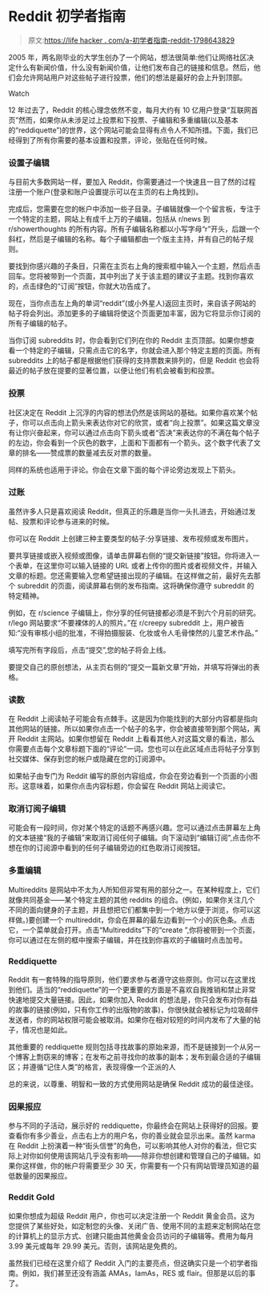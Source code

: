 # Reddit 初学者指南

> 原文:[https://life hacker . com/a-初学者指南-reddit-1798643829](https://lifehacker.com/a-beginners-guide-to-reddit-1798643829)

2005 年，两名刚毕业的大学生创办了一个网站，想法很简单:他们让网络社区决定什么有新闻价值，什么没有新闻价值，让他们发布自己的链接和信息。然后，他们会允许网站用户对这些帖子进行投票，他们的想法是最好的会上升到顶部。

Watch

12 年过去了，Reddit 的核心理念依然不变，每月大约有 10 亿用户登录“互联网首页”然而，如果你从未涉足过上投票和下投票、子编辑和多重编辑(以及基本的“reddiquette”)的世界，这个网站可能会显得有点令人不知所措。下面，我们已经得到了所有你需要的基本设置和投票，评论，张贴在任何时候。

### **设置子编辑**

与目前大多数网站一样，要加入 Reddit，你需要通过一个快速且一目了然的过程注册一个账户(登录和账户设置提示可以在主页的右上角找到)。

完成后，您需要在您的帐户中添加一些子目录。子编辑就像一个个留言板，专注于一个特定的主题，网站上有成千上万的子编辑，包括从 r/news 到 r/showerthoughts 的所有内容。所有子编辑名称都以小写字母“r”开头，后跟一个斜杠，然后是子编辑的名称。每个子编辑都由一个版主主持，并有自己的帖子规则。

要找到你感兴趣的子条目，只需在主页右上角的搜索框中输入一个主题，然后点击回车。您将被带到一个页面，其中列出了关于该主题的建议子主题。找到你喜欢的，点击绿色的“订阅”按钮，你就大功告成了。

现在，当你点击左上角的单词“reddit”(或小外星人)返回主页时，来自该子网站的帖子将会列出。添加更多的子编辑将使这个页面更加丰富，因为它将显示你订阅的所有子编辑的帖子。

当你订阅 subreddits 时，你会看到它们列在你的 Reddit 主页顶部。如果你想查看一个特定的子编辑，只需点击它的名字，你就会进入那个特定主题的页面。所有 subreddits 上的帖子都是根据他们获得的支持票数来排列的，但是 Reddit 也会将最近的帖子放在提要的显著位置，以便让他们有机会被看到和投票。

### **投票**

社区决定在 Reddit 上沉浮的内容的想法仍然是该网站的基础。如果你喜欢某个帖子，你可以点击向上箭头来表达你对它的欣赏，或者“向上投票”。如果这篇文章没有让你兴奋起来，你可以通过点击向下箭头或者“否决”来表达你的不满在每个帖子的左边，你会看到一个灰色的数字，上面和下面都有一个箭头。这个数字代表了文章的排名——赞成票的数量减去反对票的数量。

同样的系统也适用于评论。你会在文章下面的每个评论旁边发现上下箭头。

### **过账**

虽然许多人只是喜欢阅读 Reddit，但真正的乐趣是当你一头扎进去，开始通过发帖、投票和评论参与进来的时候。

你可以在 Reddit 上创建三种主要类型的帖子:分享链接、发布视频或发布图片。

要共享链接或嵌入视频或图像，请单击屏幕右侧的“提交新链接”按钮。你将进入一个表单，在这里你可以输入链接的 URL 或者上传你的图片或者视频文件，并输入文章的标题。您还需要输入您希望链接出现的子编辑。在这样做之前，最好先去那个 subreddit 的页面，阅读屏幕右侧的发布指南。这将确保你遵守 subreddit 的特定精神。

例如，在 r/science 子编辑上，你分享的任何链接都必须是不到六个月前的研究。r/lego 网站要求“不要裸体的人的照片。”在 r/creepy subreddit 上，用户被告知:“没有审核小组的批准，不得拍摄服装、化妆或令人毛骨悚然的儿童艺术作品。”

填写完所有字段后，点击“提交”,您的帖子将会上线。

要提交自己的原创想法，从主页右侧的“提交一篇新文章”开始，并填写将弹出的表格。

### **读数**

在 Reddit 上阅读帖子可能会有点棘手。这是因为你能找到的大部分内容都是指向其他网站的链接。所以如果你点击一个帖子的名字，你会被直接带到那个网站，离开 Reddit 主网站。如果你想留在 Reddit 上看看其他人对这篇文章的看法，那么你需要点击每个文章标题下面的“评论”一词。您也可以在此区域点击将帖子分享到社交媒体、保存到您的帐户或隐藏在您的订阅源中。

如果帖子由专门为 Reddit 编写的原创内容组成，你会在旁边看到一个页面的小图形。这意味着，如果你点击内容标题，你会留在 Reddit 网站上阅读它。

### **取消订阅子编辑**

可能会有一段时间，你对某个特定的话题不再感兴趣。您可以通过点击屏幕左上角的文本链接“我的子编辑”来取消订阅任何子编辑。向下滚动到“编辑订阅”,点击你不想在你的订阅源中看到的任何子编辑旁边的红色取消订阅按钮。

### **多重编辑**

Multireddits 是网站中不太为人所知但非常有用的部分之一。在某种程度上，它们就像共同基金——某个特定主题的其他 reddits 的组合。(例如，如果你关注几个不同的面向健身的子主题，并且想把它们都集中到一个地方以便于浏览，你可以这样做。)要创建一个 multireddit，你会在屏幕的最左边看到一个小的灰色条。点击它，一个菜单就会打开。点击“Multireddits”下的“create ”,你将被带到一个页面，你可以通过在左侧的框中搜索子编辑，并在找到你喜欢的子编辑时点击加号。

### **Reddiquette**

Reddit 有一套特殊的指导原则，他们要求参与者遵守这些原则。你可以在这里找到他们。适当的“reddiquette”的一个更重要的方面是不喜欢自我推销和禁止非常快速地提交大量链接。因此，如果你加入 Reddit 的想法是，你只会发布对你有益的故事的链接(例如，只有你工作的出版物的故事)，你很快就会被标记为垃圾邮件发送者，你的网站权限可能会被取消。如果你在相对较短的时间内发布了大量的帖子，情况也是如此。

其他重要的 reddiquette 规则包括寻找故事的原始来源，而不是链接到一个从另一个博客上剽窃来的博客；在发布之前寻找你的故事的副本；发布到最合适的子编辑区；并遵循“记住人类”的格言，表现得像一个正派的人

总的来说，以尊重、明智和一致的方式使用网站是确保 Reddit 成功的最佳途径。

### **因果报应**

参与不同的子活动，展示好的 reddiquette，你最终会在网站上获得好的回报。要查看你有多少善业，点击右上方的用户名，你的善业就会显示出来。虽然 karma 在 Reddit 上扮演着一种“街头信誉”的角色，可以影响其他人对你的看法，但它实际上对你如何使用该网站几乎没有影响——除非你想创建和管理自己的子编辑。如果你这样做，你的帐户将需要至少 30 天，你需要有一个只有网站管理员知道的最低数量的因果报应。

### Reddit Gold

如果你想成为超级 Reddit 用户，你也可以决定注册一个 Reddit 黄金会员。这为您提供了某些好处，如定制您的头像、关闭广告、使用不同的主题来定制网站在您的计算机上的显示方式、创建只能由其他黄金会员访问的子编辑等。费用为每月 3.99 美元或每年 29.99 美元。否则，该网站是免费的。

虽然我们已经在这里介绍了 Reddit 入门的主要亮点，但这确实只是一个初学者指南。例如，我们甚至还没有涵盖 AMAs，IamAs，RES 或 flair。但那是以后的事了。